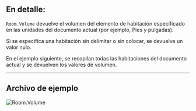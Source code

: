 ## En detalle:
`Room.Volume` devuelve el volumen del elemento de habitación especificado en las unidades del documento actual (por ejemplo, Pies y pulgadas).

Si se especifica una habitación sin delimitar o sin colocar, se devuelve un valor nulo.

En el ejemplo siguiente, se recopilan todas las habitaciones del documento actual y se devuelven los valores de volumen.
___
## Archivo de ejemplo

![Room.Volume](./Revit.Elements.Room.Volume_img.jpg)
